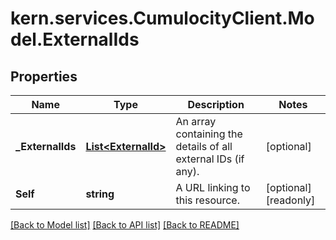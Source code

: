 # kern.services.CumulocityClient.Model.ExternalIds

## Properties

Name | Type | Description | Notes
------------ | ------------- | ------------- | -------------
**_ExternalIds** | [**List&lt;ExternalId&gt;**](ExternalId.md) | An array containing the details of all external IDs (if any). | [optional] 
**Self** | **string** | A URL linking to this resource. | [optional] [readonly] 

[[Back to Model list]](../README.md#documentation-for-models) [[Back to API list]](../README.md#documentation-for-api-endpoints) [[Back to README]](../README.md)

